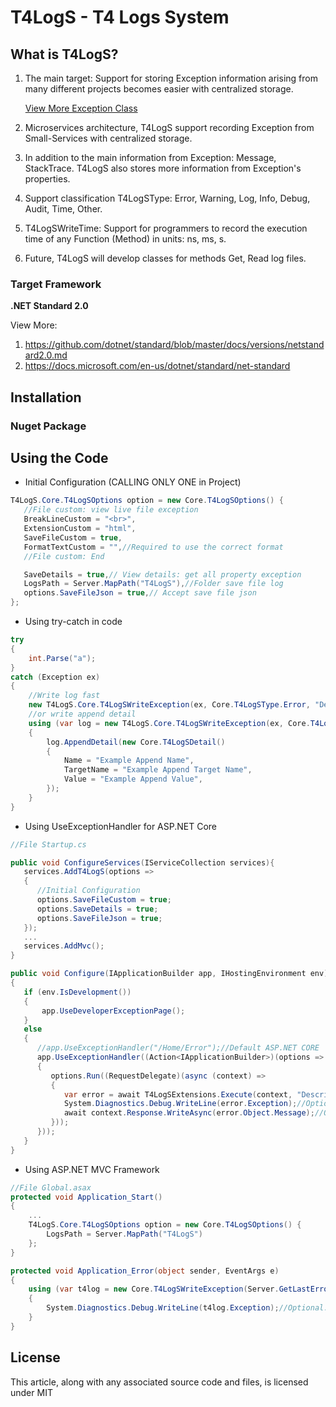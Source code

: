 # T4LogS - T4 Logs System

## What is T4LogS?
1. The main target: Support for storing Exception information arising from many different projects becomes easier with centralized storage.

   [View More Exception Class](https://docs.microsoft.com/en-us/dotnet/api/system.exception)
   
1. Microservices architecture, T4LogS support recording Exception from Small-Services with centralized storage.
1. In addition to the main information from Exception: Message, StackTrace. T4LogS also stores more information from Exception's properties.
1. Support classification T4LogSType: Error, Warning, Log, Info, Debug, Audit, Time, Other.
1. T4LogSWriteTime: Support for programmers to record the execution time of any Function (Method) in units: ns, ms, s.
1. Future, T4LogS will develop classes for methods Get, Read log files.

### Target Framework
**.NET Standard 2.0**

View More:

1. <https://github.com/dotnet/standard/blob/master/docs/versions/netstandard2.0.md>
1. <https://docs.microsoft.com/en-us/dotnet/standard/net-standard>

## Installation
### Nuget Package


## Using the Code

- Initial Configuration (CALLING ONLY ONE in Project)
```csharp
T4LogS.Core.T4LogSOptions option = new Core.T4LogSOptions() {
   //File custom: view live file exception
   BreakLineCustom = "<br>",
   ExtensionCustom = "html",
   SaveFileCustom = true,
   FormatTextCustom = "",//Required to use the correct format
   //File custom: End

   SaveDetails = true,// View details: get all property exception
   LogsPath = Server.MapPath("T4LogS"),//Folder save file log
   options.SaveFileJson = true,// Accept save file json
};
```

- Using try-catch in code
```csharp
try
{
    int.Parse("a");
}
catch (Exception ex)
{
    //Write log fast
    new T4LogS.Core.T4LogSWriteException(ex, Core.T4LogSType.Error, "Description (Optional, default String.Empty)").Dispose();
    //or write append detail
    using (var log = new T4LogS.Core.T4LogSWriteException(ex, Core.T4LogSType.Error))
    {
        log.AppendDetail(new Core.T4LogSDetail()
        {
            Name = "Example Append Name",
            TargetName = "Example Append Target Name",
            Value = "Example Append Value",
        });
    }
}
```

- Using UseExceptionHandler for ASP.NET Core
```csharp
//File Startup.cs

public void ConfigureServices(IServiceCollection services){
   services.AddT4LogS(options =>
   {
      //Initial Configuration
      options.SaveFileCustom = true;
      options.SaveDetails = true;
      options.SaveFileJson = true;
   });
   ...
   services.AddMvc();
}

public void Configure(IApplicationBuilder app, IHostingEnvironment env)
{
   if (env.IsDevelopment())
   {
       app.UseDeveloperExceptionPage();
   }
   else
   {
      //app.UseExceptionHandler("/Home/Error");//Default ASP.NET CORE
      app.UseExceptionHandler((Action<IApplicationBuilder>)(options =>
      {
         options.Run((RequestDelegate)(async (context) =>
         {
            var error = await T4LogSExtensions.Execute(context, "Description (Optional, default String.Empty). Example: Username login from SESSION");
            System.Diagnostics.Debug.WriteLine(error.Exception);//Optional: Write Debug
            await context.Response.WriteAsync(error.Object.Message);//Optional: Write Response page
         }));
      }));
   }
}
```

- Using ASP.NET MVC Framework
```csharp
//File Global.asax
protected void Application_Start()
{
    ...
    T4LogS.Core.T4LogSOptions option = new Core.T4LogSOptions() {
        LogsPath = Server.MapPath("T4LogS")
    };
}

protected void Application_Error(object sender, EventArgs e)
{
    using (var t4log = new Core.T4LogSWriteException(Server.GetLastError(), Core.T4LogSType.Error, "Description (Optional, default String.Empty). Example: Username login from SESSION"))
    {
        System.Diagnostics.Debug.WriteLine(t4log.Exception);//Optional: Write Debug
    }
}
```

## License
This article, along with any associated source code and files, is licensed under MIT
